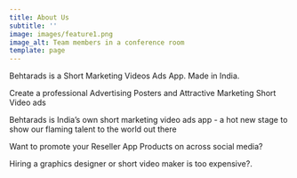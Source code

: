 ```yaml
---
title: About Us
subtitle: ''
image: images/feature1.png
image_alt: Team members in a conference room
template: page
---
```

Behtarads is a Short Marketing Videos Ads App. Made in India.

Create a professional Advertising Posters and Attractive Marketing  Short Video ads

Behtarads is India’s own short marketing video ads app - a hot new stage to show our flaming talent to the world out there

Want to promote your Reseller App Products on across social media? 

Hiring a graphics designer or short video maker is too expensive?.
